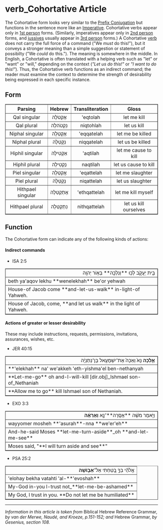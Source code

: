 # verb_Cohortative Article
The Cohortative form looks very similar to the [Prefix Conjugation](https://git.door43.org/Door43/en-uhg/src/master/content/verb_imperfect/02.md) but functions in the sentence more like an [Imperative](https://git.door43.org/Door43/en-uhg/src/master/content/verb_imperative/02.md). Cohortative verbs appear only in [1st person](https://git.door43.org/Door43/en-uhg/src/master/content/person_fist/02.md) forms. (Similarly, imperatives appear only in [2nd person](https://git.door43.org/Door43/en-uhg/src/master/content/person_second/02.md) forms, and [jussives](https://git.door43.org/Door43/en-uhg/src/master/content/verb_jussive/02.md) usually appear in [3rd person](https://git.door43.org/Door43/en-uhg/src/master/content/person_third/02.md) forms.)  A Cohortative [verb](https://git.door43.org/Door43/en-uhg/src/master/content/verb/02.md) does not carry the full force of a command ("We *must* do this!"), but it conveys a stronger meaning than a simple suggestion or statement of possibilty ("We *could* do this."). The meaning is somewhere in the middle. In English, a Cohortative is often translated with a helping verb such as "let" or "want" or "will," depending on the context (*"Let us do this!"* or *"I want to do this!"*).  Thus, the Cohortative verb functions as an indirect command; the reader must examine the context to determine the strength of desirability being expressed in each specific instance.

## Form

<table border="1" class="docutils">
<tr class="row-odd"><th>Parsing</th><th>Hebrew</th><th>Transliteration</th><th>Gloss</th>
</tr>
<tr class="row-even" align="center"><td>Qal singular</td><td>אֶקְטֹלָה</td><td>'eqtolah</td><td>let me kill</td>
</tr>
<tr class="row-odd" align="center"><td>Qal plural</td><td>נִקְטֹהלָה</td><td>niqtohlah</td><td>let us kill</td>
</tr>
<tr class="row-even" align="center"><td>Niphal singular</td><td>אֶקָּטֵלָה</td><td>'eqqatelah</td><td>let me be killed</td>
</tr>
<tr class="row-odd" align="center"><td>Niphal plural</td><td>נִקָּטֵלָה</td><td>niqqatelah</td><td>let us be killed</td>
</tr>
<tr class="row-even" align="center"><td>Hiphil singular</td><td>אַקְטִילָה</td><td>'aqtilah</td><td>let me cause to kill</td>
</tr>
<tr class="row-odd" align="center"><td>Hiphil plural</td><td>נַקְטִילָה</td><td>naqtilah</td><td>let us cause to kill</td>
</tr>
<tr class="row-even" align="center"><td>Piel singular</td><td>אֲקַטֵּלָה</td><td>'eqattelah</td><td>let me slaughter</td>
</tr>
<tr class="row-odd" align="center"><td>Piel plural</td><td>נְקַטֵּלָה</td><td>niqattelah</td><td>let us slaughter</td>
</tr>
<tr class="row-even" align="center"><td>Hithpael singular</td><td>אֶתְקַטֵּלָה</td><td>'ethqattelah</td><td>let me kill myself</td>
</tr>
<tr class="row-odd" align="center"><td>Hithpael plural</td><td>נִתְקַטֵּלָה</td><td>nithqattelah</td><td>let us kill ourselves</td>
</tr>
</tbody>
</table>

## Function

The Cohortative form can indicate any of the following kinds of actions:

#### Indirect commands

* ISA 2:5
<table border="1" class="docutils">
<colgroup>
<col width="100%" />
</colgroup>
<tbody valign="top">
<tr class="row-odd" align="right"><td>בֵּ֖ית יַעֲקֹ֑ב לְכ֥וּ **וְנֵלְכָ֖ה** בְּא֥וֹר יְהוָֽה</td>
</tr>
<tr class="row-even"><td>beth ya'aqov lekhu **wenelekhah** be'or yehwah</td>
</tr>
<tr class="row-odd"><td>House-of Jacob come **and-let-us-walk** in-light-of Yahweh.</td>
</tr>
<tr class="row-even"><td>House of Jacob, come, **and let us walk** in the light of Yahweh.</td>
</tr>
</tbody>
</table>
 
#### Actions of greater or lesser desirability
These may include instructions, requests, permissions, invitations, assurances, wishes, etc.

* JER 40:15 
<table border="1" class="docutils">
<colgroup>
<col width="100%" />
</colgroup>
<tbody valign="top">
<tr class="row-odd" align="right"><td><b>אֵ֤לְכָה</b> נָּא֙ וְאַכֶּה֙ אֶת־יִשְׁמָעֵ֣אל בֶּן־נְתַנְיָ֔ה</td>
</tr>
<tr class="row-even"><td>**'elekhah** na' we'akkeh 'eth-yishma'el ben-nethanyah</td>
</tr>
<tr class="row-odd"><td>**Let-me-go** oh and-I-will-kill [dir.obj]_Ishmael son-of_Nethaniah</td>
</tr>
<tr class="row-even"><td>**Allow me to go** kill Ishmael son of Nethaniah.</td>
</tr>
</tbody>
</table>

* EXO 3:3
<table border="1" class="docutils">
<colgroup>
<col width="100%" />
</colgroup>
<tbody valign="top">
<tr class="row-odd" align="right"><td>וַיֹּ֣אמֶר מֹשֶׁ֔ה **אָסֻֽרָה**־נָּ֣א <b>וְאֶרְאֶ֔ה</b></td>
</tr>
<tr class="row-even"><td>wayyomer mosheh **'asurah**-nna **we'er'eh**</td>
</tr>
<tr class="row-odd"><td>And-he-said Moses **let-me-turn-aside**_oh **and-let-me-see**</td>
</tr>
<tr class="row-even"><td>Moses said, "**I will turn aside and see**"</td>
</tr>
</tbody>
</table>

* PSA 25:2
<table border="1" class="docutils">
<colgroup>
<col width="100%" />
</colgroup>
<tbody valign="top">
<tr class="row-odd" align="right"><td>אֱלֹהַ֗י בְּךָ֣ בָ֭טַחְתִּי אַל־<b>אֵב֑וֹשָׁה</b></td>
</tr>
<tr class="row-even"><td>'elohay bekha vatahti 'al-**'evoshah**</td>
</tr>
<tr class="row-odd"><td>My-God in-you I-trust not_**let-me-be-ashamed**</td>
</tr>
<tr class="row-even"><td>My God, I trust in you. **Do not let me be humiliated**</td>
</tr>
</tbody>
</table>


----------------------------------

*Information in this article is taken from* Biblical Hebrew Reference Grammar, *by van der Merwe, Naudé, and Kroeze, p.151-152; and* Hebrew Grammar, *by Gesenius, section 108.*